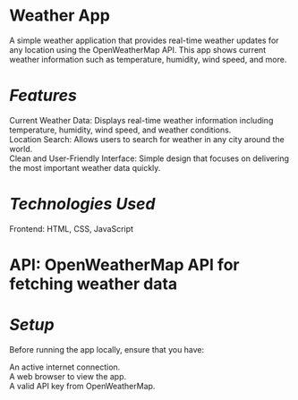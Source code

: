 # Weather App
A simple weather application that provides real-time weather updates for any location using the OpenWeatherMap API. This app shows current weather information such as temperature, humidity, wind speed, and more.

# *Features*<br>
Current Weather Data: Displays real-time weather information including temperature, humidity, wind speed, and weather conditions.<br>
Location Search: Allows users to search for weather in any city around the world.<br>
Clean and User-Friendly Interface: Simple design that focuses on delivering the most important weather data quickly.<br>
# *Technologies Used*<br>
Frontend: HTML, CSS, JavaScript<br>
# API: OpenWeatherMap API for fetching weather data<br>
# *Setup*<br>
Before running the app locally, ensure that you have:<br>

An active internet connection.<br>
A web browser to view the app.<br>
A valid API key from OpenWeatherMap.<br>
